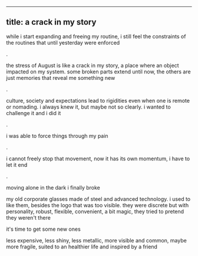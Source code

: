 ----
title: a crack in my story
----



while i start expanding and freeing my routine, i still feel the
constraints of the routines that until yesterday were enforced

.

the stress of August is like a crack in my story, a place where an
object impacted on my system. some broken parts extend until now, the
others are just memories that reveal me something new

.

culture, society and expectations lead to rigidities even when one is
remote or nomading. i always knew it, but maybe not so clearly. i
wanted to challenge it and i did it

.

i was able to force things through my pain

.

i cannot freely stop that movement, now it has its own momentum, i
have to let it end

.

moving alone in the dark i finally broke

my old corporate glasses made of steel and advanced technology. i used
to like them, besides the logo that was too visible. they were
discrete but with personality, robust, flexible, convenient, a bit
magic, they tried to pretend they weren't there

it's time to get some new ones

less expensive, less shiny, less metallic, more visible and common,
maybe more fragile, suited to an healthier life and inspired by a
friend
